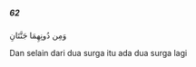 ##### 62

<span class="ayah">وَمِن دُونِهِمَا جَنَّتَانِ</span>

<span class="ayah_translation">Dan selain dari dua surga itu ada dua surga lagi</span>

